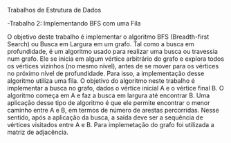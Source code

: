 Trabalhos de Estrutura de Dados

-Trabalho 2: Implementando BFS com uma Fila

O objetivo deste trabalho é implementar o algoritmo BFS (Breadth-first Search) ou Busca em Largura em um grafo. Tal como a busca em profundidade, é um
algoritmo usado para realizar uma busca ou travessia num grafo. Ele se inicia em algum vértice arbitrário do grafo e explora todos os vértices vizinhos 
(no mesmo nível), antes de se mover para os vértices no próximo nível de profundidade. Para isso, a implementação desse algoritmo utiliza uma fila.
O objetivo do algoritmo neste trabalho é implementar a busca no grafo, dados o vértice inicial A e o vértice final B. O algoritmo começa em A e faz a 
busca em largura até encontrar B. Uma aplicação desse tipo de algoritmo é que ele permite encontrar o menor caminho entre A e B, em termos de número de 
arestas percorridas. Nesse sentido, após a aplicação da busca, a saída deve ser a sequência de vértices visitados entre A e B. Para implemetação do grafo 
foi utilizada a matriz de adjacência.
